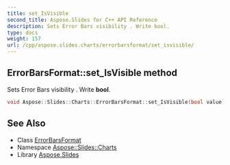 ```yaml
---
title: set_IsVisible
second_title: Aspose.Slides for C++ API Reference
description: Sets Error Bars visibility . Write bool.
type: docs
weight: 157
url: /cpp/aspose.slides.charts/errorbarsformat/set_isvisible/
---
```

## ErrorBarsFormat::set_IsVisible method


Sets Error Bars visibility . Write **bool**.

```cpp
void Aspose::Slides::Charts::ErrorBarsFormat::set_IsVisible(bool value) override
```

## See Also

* Class [ErrorBarsFormat](../)
* Namespace [Aspose::Slides::Charts](../../)
* Library [Aspose.Slides](../../../)
